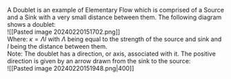 A Doublet is an example of Elementary Flow which is comprised of a Source and a Sink with a very small distance between them.
The following diagram shows a doublet:
\
![[Pasted image 20240220151702.png]]
\
Where:
$\kappa = \Lambda l$ with $\Lambda$ being equal to the strength of the source and sink and $l$ being the distance between them.
\
Note: The doublet has a direction, or axis, associated with it. The positive direction is given by an arrow drawn from the sink to the source:
\
![[Pasted image 20240220151948.png|400]]
